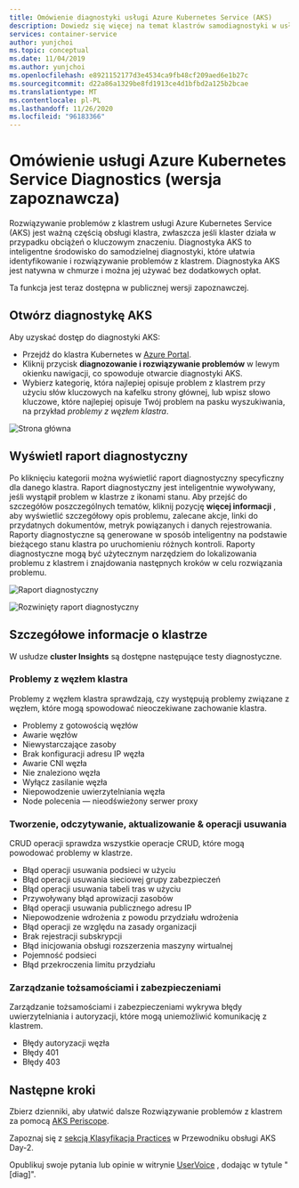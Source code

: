 ```yaml
---
title: Omówienie diagnostyki usługi Azure Kubernetes Service (AKS)
description: Dowiedz się więcej na temat klastrów samodiagnostyki w usłudze Azure Kubernetes.
services: container-service
author: yunjchoi
ms.topic: conceptual
ms.date: 11/04/2019
ms.author: yunjchoi
ms.openlocfilehash: e8921152177d3e4534ca9fb48cf209aed6e1b27c
ms.sourcegitcommit: d22a86a1329be8fd1913ce4d1bfbd2a125b2bcae
ms.translationtype: MT
ms.contentlocale: pl-PL
ms.lasthandoff: 11/26/2020
ms.locfileid: "96183366"
---
```

# <a name="azure-kubernetes-service-diagnostics-preview-overview"></a>Omówienie usługi Azure Kubernetes Service Diagnostics (wersja zapoznawcza)

Rozwiązywanie problemów z klastrem usługi Azure Kubernetes Service (AKS) jest ważną częścią obsługi klastra, zwłaszcza jeśli klaster działa w przypadku obciążeń o kluczowym znaczeniu. Diagnostyka AKS to inteligentne środowisko do samodzielnej diagnostyki, które ułatwia identyfikowanie i rozwiązywanie problemów z klastrem. Diagnostyka AKS jest natywna w chmurze i można jej używać bez dodatkowych opłat.

Ta funkcja jest teraz dostępna w publicznej wersji zapoznawczej.

## <a name="open-aks-diagnostics"></a>Otwórz diagnostykę AKS

Aby uzyskać dostęp do diagnostyki AKS:

- Przejdź do klastra Kubernetes w [Azure Portal](https://portal.azure.com).
- Kliknij przycisk **diagnozowanie i rozwiązywanie problemów** w lewym okienku nawigacji, co spowoduje otwarcie diagnostyki AKS.
- Wybierz kategorię, która najlepiej opisuje problem z klastrem przy użyciu słów kluczowych na kafelku strony głównej, lub wpisz słowo kluczowe, które najlepiej opisuje Twój problem na pasku wyszukiwania, na przykład _problemy z węzłem klastra_.

![Strona główna](./media/concepts-diagnostics/aks-diagnostics-homepage.png)

## <a name="view-a-diagnostic-report"></a>Wyświetl raport diagnostyczny

Po kliknięciu kategorii można wyświetlić raport diagnostyczny specyficzny dla danego klastra. Raport diagnostyczny jest inteligentnie wywoływany, jeśli wystąpił problem w klastrze z ikonami stanu. Aby przejść do szczegółów poszczególnych tematów, kliknij pozycję **więcej informacji** , aby wyświetlić szczegółowy opis problemu, zalecane akcje, linki do przydatnych dokumentów, metryk powiązanych i danych rejestrowania. Raporty diagnostyczne są generowane w sposób inteligentny na podstawie bieżącego stanu klastra po uruchomieniu różnych kontroli. Raporty diagnostyczne mogą być użytecznym narzędziem do lokalizowania problemu z klastrem i znajdowania następnych kroków w celu rozwiązania problemu.

![Raport diagnostyczny](./media/concepts-diagnostics/diagnostic-report.png)

![Rozwinięty raport diagnostyczny](./media/concepts-diagnostics/node-issues.png)

## <a name="cluster-insights"></a>Szczegółowe informacje o klastrze

W usłudze **cluster Insights** są dostępne następujące testy diagnostyczne.

### <a name="cluster-node-issues"></a>Problemy z węzłem klastra

Problemy z węzłem klastra sprawdzają, czy występują problemy związane z węzłem, które mogą spowodować nieoczekiwane zachowanie klastra.

- Problemy z gotowością węzłów
- Awarie węzłów
- Niewystarczające zasoby
- Brak konfiguracji adresu IP węzła
- Awarie CNI węzła
- Nie znaleziono węzła
- Wyłącz zasilanie węzła
- Niepowodzenie uwierzytelniania węzła
- Node polecenia — nieodświeżony serwer proxy

### <a name="create-read-update--delete-operations"></a>Tworzenie, odczytywanie, aktualizowanie & operacji usuwania

CRUD operacji sprawdza wszystkie operacje CRUD, które mogą powodować problemy w klastrze.

- Błąd operacji usuwania podsieci w użyciu
- Błąd operacji usuwania sieciowej grupy zabezpieczeń
- Błąd operacji usuwania tabeli tras w użyciu
- Przywoływany błąd aprowizacji zasobów
- Błąd operacji usuwania publicznego adresu IP
- Niepowodzenie wdrożenia z powodu przydziału wdrożenia
- Błąd operacji ze względu na zasady organizacji
- Brak rejestracji subskrypcji
- Błąd inicjowania obsługi rozszerzenia maszyny wirtualnej
- Pojemność podsieci
- Błąd przekroczenia limitu przydziału

### <a name="identity-and-security-management"></a>Zarządzanie tożsamościami i zabezpieczeniami

Zarządzanie tożsamościami i zabezpieczeniami wykrywa błędy uwierzytelniania i autoryzacji, które mogą uniemożliwić komunikację z klastrem.

- Błędy autoryzacji węzła
- Błędy 401
- Błędy 403

## <a name="next-steps"></a>Następne kroki

Zbierz dzienniki, aby ułatwić dalsze Rozwiązywanie problemów z klastrem za pomocą [AKS Periscope](https://aka.ms/aksperiscope).

Zapoznaj się z [sekcją Klasyfikacja Practices](/azure/architecture/operator-guides/aks/aks-triage-practices) w Przewodniku obsługi AKS Day-2.

Opublikuj swoje pytania lub opinie w witrynie [UserVoice](https://feedback.azure.com/forums/914020-azure-kubernetes-service-aks) , dodając w tytule "[diag]".